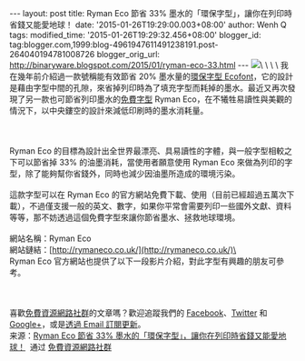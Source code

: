 --- layout: post title: Ryman Eco 節省 33%
墨水的「環保字型」，讓你在列印時省錢又能愛地球！ date:
'2015-01-26T19:29:00.003+08:00' author: Wenh Q tags: modified\_time:
'2015-01-26T19:29:32.456+08:00' blogger\_id:
tag:blogger.com,1999:blog-4961947611491238191.post-264040194781008726
blogger\_orig\_url:
http://binaryware.blogspot.com/2015/01/ryman-eco-33.html ---
![](https://images-blogger-opensocial.googleusercontent.com/gadgets/proxy?url=http%3A%2F%2Fcdn.free.com.tw%2Fblog%2Fwp-content%2Fuploads%2F2015%2F01%2FRyman-Eco2015-01-09_1403.png&container=blogger&gadget=a&rewriteMime=image%2F*)\
\
\
\
我在幾年前介紹過一款號稱能有效節省 20% 墨水量的[環保字型
Ecofont](http://free.com.tw/ecofont/)，它的設計是藉由字型中間的孔隙，來省掉列印時為了填充字型而耗掉的墨水。最近又再次發現了另一款也可節省列印墨水的[免費字型](http://free.com.tw/category/featured-articles/free-font/)
Ryman
Eco，在不犧牲易讀性與美觀的情況下，以中央鏤空的設計來減低印刷時的墨水消耗量。\
\
\
\
Ryman Eco
的目標為設計出全世界最漂亮、具易讀性的字體，與一般字型相較之下可以節省掉
33% 的油墨消耗，當使用者願意使用 Ryman Eco
來做為列印的字型，除了能夠幫你省錢外，同時也減少因油墨所造成的環境污染。\
\
這款字型可以在 Ryman Eco
的官方網站免費下載、使用（目前已經超過五萬次下載），不過僅支援一般的英文、數字，如果你平常會需要列印一些國外文獻、資料等等，那不妨透過這個免費字型來讓你節省墨水、拯救地球環境。\
\
網站名稱：Ryman Eco\
網站鏈結：[http://rymaneco.co.uk/](http://rymaneco.co.uk/)\
\
Ryman Eco
官方網站也提供了以下一段影片介紹，對此字型有興趣的朋友可參考。\
\
\
\
喜歡[免費資源網路社群](http://free.com.tw/)的文章嗎？歡迎追蹤我們的
[Facebook](http://www.facebook.com/freegroup)、[Twitter](http://twitter.com/freegroup)
和 [Google+](https://plus.google.com/+freegroup)，或是[透過 Email
訂閱更新](http://free.com.tw/subscriptions/)。
\
来源：[Ryman Eco 節省 33%
墨水的「環保字型」，讓你在列印時省錢又能愛地球！](http://free.com.tw/ryman-eco/)  通过 [免費資源網路社群](http://free.com.tw/)
